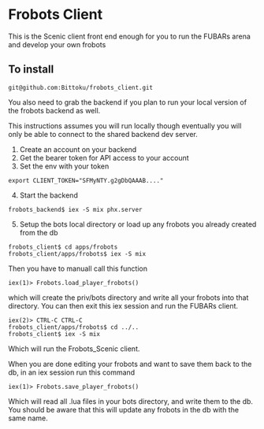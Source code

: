 # Frobots Client

This is the Scenic client front end enough for you to run the FUBARs arena and develop your own frobots

## To install

```
git@github.com:Bittoku/frobots_client.git
```
You also need to grab the backend if you plan to run your local version of the frobots backend as well.

This instructions assumes you will run locally though eventually you will only be able to connect to the 
shared backend dev server.



1. Create an account on your backend 
2. Get the bearer token for API access to your account
3. Set the env with your token

```shell
export CLIENT_TOKEN="SFMyNTY.g2gDbQAAAB...."
```
4. Start the backend
```shell
frobots_backend$ iex -S mix phx.server
```
5. Setup the bots local directory or load up any frobots you already created from the db
```shell
frobots_client$ cd apps/frobots
frobots_client/apps/frobots$ iex -S mix
```
Then you have to manuall call this function
```shell
iex(1)> Frobots.load_player_frobots()
```
which will create the priv/bots directory and write all your frobots into that directory.
You can then exit this iex session and run the FUBARs client.
```shell
iex(2)> CTRL-C CTRL-C
frobots_client/apps/frobots$ cd ../..
frobots_client$ iex -S mix
```
Which will run the Frobots_Scenic client.

When you are done editing your frobots and want to save them back to the db, in an iex session run this command
```shell
iex(1)> Frobots.save_player_frobots()
```
Which will read all .lua files in your bots directory, and write them to the db.  You should be aware that this will 
update any frobots in the db with the same name.
